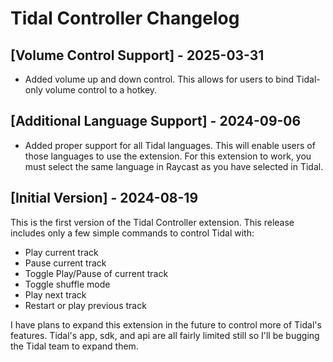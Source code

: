 # Tidal Controller Changelog

## [Volume Control Support] - 2025-03-31

- Added volume up and down control. This allows for users to bind Tidal-only volume control to a hotkey.

## [Additional Language Support] - 2024-09-06

- Added proper support for all Tidal languages. This will enable users of those languages to use the extension. For this extension to work, you must select the same language in Raycast as you have selected in Tidal.

## [Initial Version] - 2024-08-19

This is the first version of the Tidal Controller extension. This release includes only a few simple commands to control Tidal with:

- Play current track
- Pause current track
- Toggle Play/Pause of current track
- Toggle shuffle mode
- Play next track
- Restart or play previous track

I have plans to expand this extension in the future to control more of Tidal's features. Tidal's app, sdk, and api are all fairly limited still so I'll be bugging the Tidal team to expand them.
